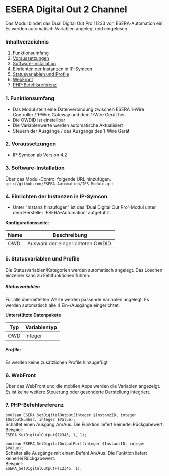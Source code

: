# ESERA Digital Out 2 Channel
Das Modul bindet das Dual Digital Out Pro 11233 von ESERA-Automation ein. Es werden automatisch Variablen angelegt und eingelesen.

### Inhaltverzeichnis

1. [Funktionsumfang](#1-funktionsumfang)
2. [Voraussetzungen](#2-voraussetzungen)
3. [Software-Installation](#3-software-installation)
4. [Einrichten der Instanzen in IP-Symcon](#4-einrichten-der-instanzen-in-ip-symcon)
5. [Statusvariablen und Profile](#5-statusvariablen-und-profile)
6. [WebFront](#6-webfront)
7. [PHP-Befehlsreferenz](#7-php-befehlsreferenz)

### 1. Funktionsumfang

* Das Modul stellt eine Datenverbindung zwischen ESERA 1-Wire Controller / 1-Wire Gateway und dem 1-Wire Gerät her.
* Die OWDID ist einstellbar
* Die Variablenwerte werden automatische Aktualisiert
* Steuern der Ausgänge / des Ausgangs des 1-Wire Gerät

### 2. Voraussetzungen

- IP-Symcon ab Version 4.2

### 3. Software-Installation

Über das Modul-Control folgende URL hinzufügen.  
`git://github.com/ESERA-Automation/IPS-Module.git`  

### 4. Einrichten der Instanzen in IP-Symcon

- Unter "Instanz hinzufügen" ist das 'Dual Digital Out Pro'-Modul unter dem Hersteller 'ESERA-Automation' aufgeführt.  

__Konfigurationsseite__:

Name | Beschreibung
---- | ---------------------------------
OWD  | Auswahl der eingerichteten OWDID.

### 5. Statusvariablen und Profile

Die Statusvariablen/Kategorien werden automatisch angelegt. Das Löschen einzelner kann zu Fehlfunktionen führen.

##### Statusvariablen

Für alle übermittelten Werte werden passende Variablen angelegt.
Es werden automatisch alle 4 Ein-/Ausgänge eingerichtet.

__Unterstützte Datenpakete__

Typ       | Variablentyp
--------- | -------------
OWD       | Integer

##### Profile:

Es werden keine zusätzlichen Profile hinzugefügt

### 6. WebFront

Über das WebFront und die mobilen Apps werden die Variablen angezeigt. Es ist keine weitere Steuerung oder gesonderte Darstellung integriert.

### 7. PHP-Befehlsreferenz
`boolean ESERA_SetDigitalOutput(integer $InstanzID, integer $OutputNumber, integer $Value);`  
Schaltet einen Ausgang An/Aus.
Die Funktion liefert keinerlei Rückgabewert.  
Beispiel:  
`ESERA_SetDigitalOutput(12345, 1, 1);`

`boolean ESERA_SetDigitalOutputPort(integer $InstanzID, integer $Value);`  
Schaltet alle Ausgänge mit einem Befehl An/Aus.
Die Funktion liefert keinerlei Rückgabewert.  
Beispiel:  
`ESERA_SetDigitalOutputH(12345, 1);`  